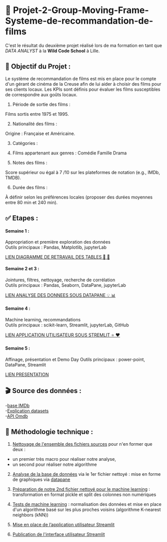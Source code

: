 # 🎥 Projet-2-Group-Moving-Frame-Systeme-de-recommandation-de-films

C'est le résultat du deuxième projet réalisé lors de ma formation en tant que _DATA ANALYST_ à la **Wild Code School** à Lille.

## 🎯 Objectif du Projet :

Le système de recommandation de films est mis en place pour le compte d'un gérant de cinéma de la Creuse afin de lui aider à choisir des films pour ses clients locaux.
Les KPIs sont définis pour évaluer les films susceptibles de correspondre aux goûts locaux.

1. Période de sortie des films :

Films sortis entre 1975 et 1995.

2. Nationalité des films :

Origine : Française et Américaine.

3. Catégories :

4. Films appartenant aux genres :
    Comédie
    Famille
    Drama
   
5. Notes des films :

Score supérieur ou égal à 7 /10 sur les plateformes de notation (e.g., IMDb, TMDB).

6. Durée des films :

À définir selon les préférences locales (proposer des durées moyennes entre 80 min et 240 min).

## ✅ Etapes : 

#### Semaine 1 :  
Appropriation et première exploration des données     
Outils principaux : Pandas, Matplotlib, jupyterLab   

[LIEN DIAGRAMME DE RETRAVAIL DES TABLES 💪 🕺](https://drive.google.com/file/d/17TfOcP2BalAt5omnFj4_L5hGJK4bfPqt/view?usp=sharing)

#### Semaine 2 et 3 : 
Jointures, filtres, nettoyage, recherche de corrélation     
Outils principaux : Pandas, Seaborn, DataPane, jupyterLab

[LIEN ANALYSE DES DONNEES SOUS DATAPANE 💡 📊](https://cloud.datapane.com/reports/VkGQlN3/exploration-des-donn%C3%A9es/)

#### Semaine 4 :   
Machine learning, recommandations    
Outils principaux : scikit-learn, Streamlit, jupyterLab, GitHub 

[LIEN APPLICATION UTILISATEUR SOUS STREMLIT ⭐ ♥️ ](https://camillemagnette-systeme-de-recommandation-ma-app-acteurs-k992u6.streamlit.app/)

#### Semaine 5 :  
Affinage, présentation et Demo Day
Outils principaux : power-point, DataPane, Streamlit 

[LIEN PRESENTATION](https://drive.google.com/file/d/1OIF1iphDbTM9wzEyo2xPHQg5SVK1z_EW/view?usp=sharing)


## 🎬 Source des données :  
-[base IMDb](https://datasets.imdbws.com/)   
-[Explication datasets](https://www.imdb.com/interfaces/)  
-[API Omdb](https://www.omdbapi.com/)


## 📎 Méthodologie technique :

1) [Nettoyage de l'ensemble des fichiers sources](https://github.com/CamilleMagnette/Systeme_de_recommandation_machine_learning/blob/main/JupyterlabNotebooks/Projet%202%20-%20Nettoyage%20des%20donn%C3%A9es.ipynb) pour n'en former que deux : 
-  un premier très macro pour réaliser notre analyse,
-  un second pour réaliser notre algorithme

2) [Analyse de la base de données](https://github.com/CamilleMagnette/Systeme_de_recommandation_machine_learning/blob/main/JupyterlabNotebooks/Projet%202%20-%20Graphiques%20Plotly%20avec%20donn%C3%A9es%20nettoy%C3%A9es.ipynb) via le 1er fichier nettoyé : mise en forme de graphiques via [datapane](https://cloud.datapane.com/reports/VkGQlN3/exploration-des-donn%C3%A9es/)

3) [Préparation de notre 2nd fichier nettoyé pour le machine learning](https://github.com/CamilleMagnette/Systeme_de_recommandation_machine_learning/blob/main/JupyterlabNotebooks/Projet%202-%20Pr%C3%A9paration%20du%20fichier%20pour%20le%20machine%20learning.ipynb) : transformation en format pickle et split des colonnes non numériques 

4) [Tests de machine learning](http://localhost:8891/lab/tree/Documents/FORMATION%20DATA%20ANALYST/COURS%20DATA%20ANALYST/PROJET%202/JUPITERLAB%20NOTEBOOKS/Projet%202%20-%20Machine%20learning%20TEST%20ACTEURS.ipynb) : normalisation des données et mise en place d'un algorithme basé sur les plus proches voisins (algorithme K-nearest neighbors (kNN))

5) [Mise en place de l’application utilisateur Streamlit](https://github.com/CamilleMagnette/Systeme_de_recommandation_machine_learning/blob/main/app_acteurs.py)

6) [Publication de l'interface utilisateur Streamlit](https://camillemagnette-systeme-de-recommandation-ma-app-acteurs-k992u6.streamlit.app/)

